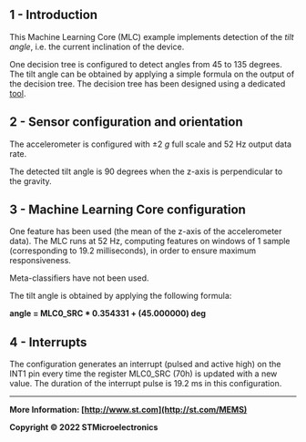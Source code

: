 ## 1 - Introduction

This Machine Learning Core (MLC) example implements detection of the *tilt angle*, i.e. the current inclination of the device.

One decision tree is configured to detect angles from 45 to 135 degrees. The tilt angle can be obtained by applying a simple formula on the output of the decision tree.
The decision tree has been designed using a dedicated [tool](./../../../tools/mlc_tilt_angle_tool).


## 2 - Sensor configuration and orientation

The accelerometer is configured with ±2 *g* full scale and 52 Hz output data rate.

The detected tilt angle is 90 degrees when the z-axis is perpendicular to the gravity.


## 3 - Machine Learning Core configuration

One feature has been used (the mean of the z-axis of the accelerometer data).
The MLC runs at 52 Hz, computing features on windows of 1 sample (corresponding to 19.2 milliseconds), in order to ensure maximum responsiveness.

Meta-classifiers have not been used.

The tilt angle is obtained by applying the following formula:

**angle = MLC0_SRC * 0.354331 + (45.000000) deg**


## 4 - Interrupts

The configuration generates an interrupt (pulsed and active high) on the INT1 pin every time the register MLC0_SRC (70h) is updated with a new value. The duration of the interrupt pulse is 19.2 ms in this configuration.

------

**More Information: [http://www.st.com](http://st.com/MEMS)**

**Copyright © 2022 STMicroelectronics**


